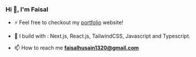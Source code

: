 <h3 align="left">Hi 👋, I'm Faisal</h3>

- ⚡ Feel free to checkout my [portfolio](https://faisal-husain.vercel.app/) website!

- 🧰 I build with : Next.js, React.js, TailwindCSS, Javascript and Typescript.

- 📫 How to reach me **faisalhusain1320@gmail.com**





